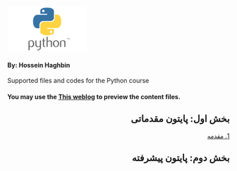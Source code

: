 <img src="images/Python-logo.png" alt="Diffrent perspective of objects." width="180" height="100" >

#### By: Hossein Haghbin

Supported files and codes for the Python course

#### You may use the [This weblog](https://haghbinh.github.io/Python-Course/) to preview the content files.
<h2 style="text-align: justify; direction:rtl">   
بخش اول: پایتون مقدماتی
</h2>

<div dir=rtl>
<a href="https://nbviewer.org/github/haghbinh/Python-Course/blob/master/Note%20Books/sec1.ipynb" target="_blank">
  1. مقدمه 
</a> <br>
  


<h2 style="text-align: justify; direction:rtl">   
بخش دوم: پایتون پیشرفته
</h2>

